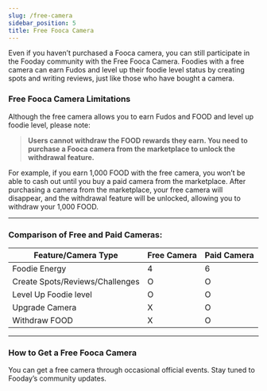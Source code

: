 ```yaml
---
slug: /free-camera
sidebar_position: 5
title: Free Fooca Camera
---
```


Even if you haven’t purchased a Fooca camera, you can still participate in the Fooday community with the Free Fooca Camera. Foodies with a free camera can earn Fudos and level up their foodie level status by creating spots and writing reviews, just like those who have bought a camera.

### Free Fooca Camera Limitations

Although the free camera allows you to earn Fudos and FOOD and level up foodie level, please note:

> **Users cannot withdraw the FOOD rewards they earn. You need to purchase a Fooca camera from the marketplace to unlock the withdrawal feature.**

For example, if you earn 1,000 FOOD with the free camera, you won’t be able to cash out until you buy a paid camera from the marketplace. After purchasing a camera from the marketplace, your free camera will disappear, and the withdrawal feature will be unlocked, allowing you to withdraw your 1,000 FOOD.

***

### Comparison of Free and Paid Cameras:

| **Feature/Camera Type**  | **Free Camera** | **Paid Camera** |
|--------------|----------|----------|
| Foodie Energy | 4        | 6        |
| Create Spots/Reviews/Challenges | O        | O        |
| Level Up Foodie level | O        | O        |
| Upgrade Camera     | X        | O        |
| Withdraw FOOD  | X        | O        |

***

### How to Get a Free Fooca Camera

You can get a free camera through occasional official events. Stay tuned to Fooday’s community updates.